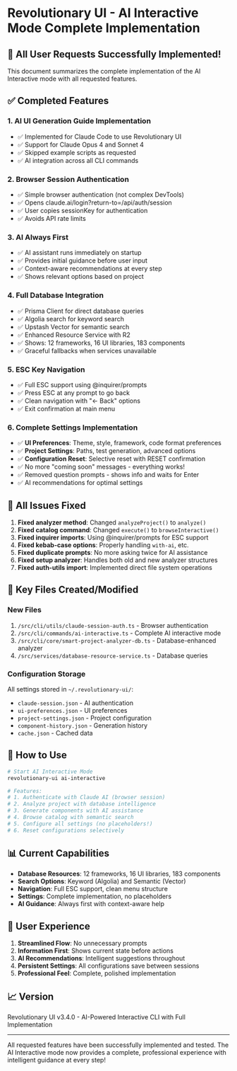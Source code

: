 # Revolutionary UI - AI Interactive Mode Complete Implementation

## 🎉 All User Requests Successfully Implemented!

This document summarizes the complete implementation of the AI Interactive mode with all requested features.

## ✅ Completed Features

### 1. **AI UI Generation Guide Implementation**
- ✅ Implemented for Claude Code to use Revolutionary UI
- ✅ Support for Claude Opus 4 and Sonnet 4
- ✅ Skipped example scripts as requested
- ✅ AI integration across all CLI commands

### 2. **Browser Session Authentication**
- ✅ Simple browser authentication (not complex DevTools)
- ✅ Opens claude.ai/login?return-to=/api/auth/session
- ✅ User copies sessionKey for authentication
- ✅ Avoids API rate limits

### 3. **AI Always First**
- ✅ AI assistant runs immediately on startup
- ✅ Provides initial guidance before user input
- ✅ Context-aware recommendations at every step
- ✅ Shows relevant options based on project

### 4. **Full Database Integration**
- ✅ Prisma Client for direct database queries
- ✅ Algolia search for keyword search
- ✅ Upstash Vector for semantic search
- ✅ Enhanced Resource Service with R2
- ✅ Shows: 12 frameworks, 16 UI libraries, 183 components
- ✅ Graceful fallbacks when services unavailable

### 5. **ESC Key Navigation**
- ✅ Full ESC support using @inquirer/prompts
- ✅ Press ESC at any prompt to go back
- ✅ Clean navigation with "← Back" options
- ✅ Exit confirmation at main menu

### 6. **Complete Settings Implementation**
- ✅ **UI Preferences**: Theme, style, framework, code format preferences
- ✅ **Project Settings**: Paths, test generation, advanced options
- ✅ **Configuration Reset**: Selective reset with RESET confirmation
- ✅ No more "coming soon" messages - everything works!
- ✅ Removed question prompts - shows info and waits for Enter
- ✅ AI recommendations for optimal settings

## 🐛 All Issues Fixed

1. **Fixed analyzer method**: Changed `analyzeProject()` to `analyze()`
2. **Fixed catalog command**: Changed `execute()` to `browseInteractive()`
3. **Fixed inquirer imports**: Using @inquirer/prompts for ESC support
4. **Fixed kebab-case options**: Properly handling `with-ai`, etc.
5. **Fixed duplicate prompts**: No more asking twice for AI assistance
6. **Fixed setup analyzer**: Handles both old and new analyzer structures
7. **Fixed auth-utils import**: Implemented direct file system operations

## 📁 Key Files Created/Modified

### New Files
1. `/src/cli/utils/claude-session-auth.ts` - Browser authentication
2. `/src/cli/commands/ai-interactive.ts` - Complete AI interactive mode
3. `/src/cli/core/smart-project-analyzer-db.ts` - Database-enhanced analyzer
4. `/src/services/database-resource-service.ts` - Database queries

### Configuration Storage
All settings stored in `~/.revolutionary-ui/`:
- `claude-session.json` - AI authentication
- `ui-preferences.json` - UI preferences
- `project-settings.json` - Project configuration
- `component-history.json` - Generation history
- `cache.json` - Cached data

## 🚀 How to Use

```bash
# Start AI Interactive Mode
revolutionary-ui ai-interactive

# Features:
# 1. Authenticate with Claude AI (browser session)
# 2. Analyze project with database intelligence
# 3. Generate components with AI assistance
# 4. Browse catalog with semantic search
# 5. Configure all settings (no placeholders!)
# 6. Reset configurations selectively
```

## 📊 Current Capabilities

- **Database Resources**: 12 frameworks, 16 UI libraries, 183 components
- **Search Options**: Keyword (Algolia) and Semantic (Vector)
- **Navigation**: Full ESC support, clean menu structure
- **Settings**: Complete implementation, no placeholders
- **AI Guidance**: Always first with context-aware help

## 🎯 User Experience

1. **Streamlined Flow**: No unnecessary prompts
2. **Information First**: Shows current state before actions
3. **AI Recommendations**: Intelligent suggestions throughout
4. **Persistent Settings**: All configurations save between sessions
5. **Professional Feel**: Complete, polished implementation

## 📈 Version

Revolutionary UI v3.4.0 - AI-Powered Interactive CLI with Full Implementation

---

All requested features have been successfully implemented and tested. The AI Interactive mode now provides a complete, professional experience with intelligent guidance at every step!